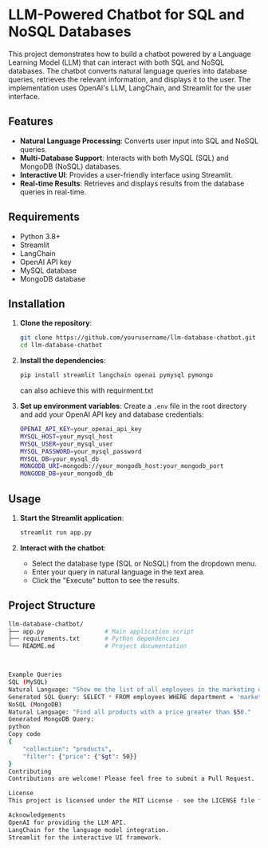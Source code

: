 # LLM-Powered Chatbot for SQL and NoSQL Databases

This project demonstrates how to build a chatbot powered by a Language Learning Model (LLM) that can interact with both SQL and NoSQL databases. The chatbot converts natural language queries into database queries, retrieves the relevant information, and displays it to the user. The implementation uses OpenAI's LLM, LangChain, and Streamlit for the user interface.

## Features

- **Natural Language Processing**: Converts user input into SQL and NoSQL queries.
- **Multi-Database Support**: Interacts with both MySQL (SQL) and MongoDB (NoSQL) databases.
- **Interactive UI**: Provides a user-friendly interface using Streamlit.
- **Real-time Results**: Retrieves and displays results from the database queries in real-time.

## Requirements

- Python 3.8+
- Streamlit
- LangChain
- OpenAI API key
- MySQL database
- MongoDB database

## Installation

1. **Clone the repository**:
    ```sh
    git clone https://github.com/yourusername/llm-database-chatbot.git
    cd llm-database-chatbot
    ```

2. **Install the dependencies**:
    ```sh
    pip install streamlit langchain openai pymysql pymongo
    ```
    can also achieve this with requirment.txt 

3. **Set up environment variables**:
    Create a `.env` file in the root directory and add your OpenAI API key and database credentials:
    ```sh
    OPENAI_API_KEY=your_openai_api_key
    MYSQL_HOST=your_mysql_host
    MYSQL_USER=your_mysql_user
    MYSQL_PASSWORD=your_mysql_password
    MYSQL_DB=your_mysql_db
    MONGODB_URI=mongodb://your_mongodb_host:your_mongodb_port
    MONGODB_DB=your_mongodb_db
    ```

## Usage

1. **Start the Streamlit application**:
    ```sh
    streamlit run app.py
    ```

2. **Interact with the chatbot**:
    - Select the database type (SQL or NoSQL) from the dropdown menu.
    - Enter your query in natural language in the text area.
    - Click the "Execute" button to see the results.

## Project Structure

```sh
llm-database-chatbot/
├── app.py                 # Main application script
├── requirements.txt       # Python dependencies
└── README.md              # Project documentation



Example Queries
SQL (MySQL)
Natural Language: "Show me the list of all employees in the marketing department."
Generated SQL Query: SELECT * FROM employees WHERE department = 'marketing';
NoSQL (MongoDB)
Natural Language: "Find all products with a price greater than $50."
Generated MongoDB Query:
python
Copy code
{
    "collection": "products",
    "filter": {"price": {"$gt": 50}}
}
Contributing
Contributions are welcome! Please feel free to submit a Pull Request.

License
This project is licensed under the MIT License - see the LICENSE file for details.

Acknowledgements
OpenAI for providing the LLM API.
LangChain for the language model integration.
Streamlit for the interactive UI framework.